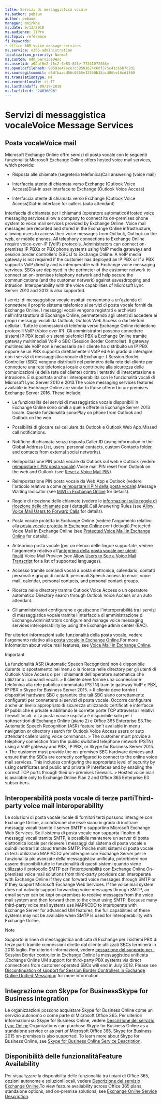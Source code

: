 ```yaml
---
title: Servizi di messaggistica vocale
ms.author: pebaum
author: pebaum
manager: mnirkhe
ms.date: 6/13/2018
ms.audience: ITPro
ms.topic: reference
f1_keywords:
- office-365-voice-message-services
ms.service: o365-administration
localization_priority: Normal
ms.custom: Adm_ServiceDesc
ms.assetid: a02af6e2-75c2-4e83-843e-77241072068e
ms.openlocfilehash: 98591e47ece7c59581824c6df375c41c66b7d2d1
ms.sourcegitcommit: d6dfbaacd56c0855e12500b38acd06be16cd1560
ms.translationtype: MT
ms.contentlocale: it-IT
ms.lasthandoff: 09/19/2018
ms.locfileid: "24036098"
---
```

# <a name="voice-message-services"></a><span data-ttu-id="cc67a-102">Servizi di messaggistica vocale</span><span class="sxs-lookup"><span data-stu-id="cc67a-102">Voice Message Services</span></span>

## <a name="voice-mail"></a><span data-ttu-id="cc67a-103">Posta vocale</span><span class="sxs-lookup"><span data-stu-id="cc67a-103">Voice mail</span></span>

<span data-ttu-id="cc67a-104">Microsoft Exchange Online offre servizi di posta vocale con le seguenti funzionalità:</span><span class="sxs-lookup"><span data-stu-id="cc67a-104">Microsoft Exchange Online offers hosted voice mail services, which provide:</span></span>
  
- <span data-ttu-id="cc67a-105">Risposta alle chiamate (segreteria telefonica)</span><span class="sxs-lookup"><span data-stu-id="cc67a-105">Call answering (voice mail)</span></span>
    
- <span data-ttu-id="cc67a-106">Interfaccia utente di chiamata verso Exchange (Outlook Voice Access)</span><span class="sxs-lookup"><span data-stu-id="cc67a-106">Dial-in user interface to Exchange (Outlook Voice Access)</span></span>
    
- <span data-ttu-id="cc67a-107">Interfaccia utente di chiamata verso Exchange (Outlook Voice Access)</span><span class="sxs-lookup"><span data-stu-id="cc67a-107">Dial-in interface for callers (auto attendant)</span></span>
    
<span data-ttu-id="cc67a-p101">Interfaccia di chiamata per i chiamanti (operatore automatico)</span><span class="sxs-lookup"><span data-stu-id="cc67a-p101">Hosted voice messaging services allow a company to connect its on-premises phone system to voice mail services provided by Exchange Online. Voice mail messages are recorded and stored in the Exchange Online infrastructure, allowing users to access their voice messages from Outlook, Outlook on the web, or mobile phones. All telephony connections to Exchange Online require voice-over-IP (VoIP) protocols. Administrators can connect on-premises IP PBXs or PBX phone systems using VoIP media gateways and session border controllers (SBCs) to Exchange Online. A VoIP media gateway is not required if the customer has deployed an IP PBX or if a PBX supports VoIP directly and is interoperable with Exchange voice messaging services. SBCs are deployed in the perimeter of the customer network to connect an on-premises telephony network and help secure the communications (and the customer network) against eavesdropping and intrusion. Interoperability with the voice capabilities of Microsoft Lync Server 2010 and 2013 is also supported.</span></span>
  
<span data-ttu-id="cc67a-p102">I servizi di messaggistica vocale ospitati consentono a un'azienda di connettere il proprio sistema telefonico ai servizi di posta vocale forniti da Exchange Online. I messaggi vocali vengono registrati e archiviati nell'infrastruttura di Exchange Online, permettendo agli utenti di accedere ai propri messaggi vocali da Outlook, Outlook Web Access o dai telefoni cellulari. Tutte le connessioni di telefonia verso Exchange Online richiedono protocolli VoIP (Voice over IP). Gli amministratori possono connettere sistemi IP PBX locali o sistemi telefonici PBX a Exchange Online tramite gateway multimediali VoIP o SBC (Session Border Controller). Il gateway multimediale VoIP non è necessario se il cliente ha distribuito un IP PBX oppure se un PBX supporta direttamente il VoIP ed è in grado di interagire con i servizi di messaggistica vocale di Exchange. I Session Border Controller (SBC) vengono distribuiti nel perimetro della rete del cliente per connettere una rete telefonica locale e contribuire alla sicurezza delle comunicazioni (e della rete del cliente) contro i tentativi di intercettazione e intrusione. È supportata anche l'interoperabilità con le funzionalità vocali di Microsoft Lync Server 2010 e 2013.</span><span class="sxs-lookup"><span data-stu-id="cc67a-p102">The voice messaging services features available in Exchange Online are similar to those offered in on-premises Exchange Server 2016. These include:</span></span>
  
- <span data-ttu-id="cc67a-117">Le funzionalità dei servizi di messaggistica vocale disponibili in Exchange Online sono simili a quelle offerte in Exchange Server 2013 locale. Queste funzionalità sono:</span><span class="sxs-lookup"><span data-stu-id="cc67a-117">Play on phone from Outlook and Outlook on the web.</span></span>
    
- <span data-ttu-id="cc67a-118">Possibilità di giocare sul cellulare da Outlook e Outlook Web App.</span><span class="sxs-lookup"><span data-stu-id="cc67a-118">Missed call notifications.</span></span>
    
- <span data-ttu-id="cc67a-119">Notifiche di chiamata senza risposta.</span><span class="sxs-lookup"><span data-stu-id="cc67a-119">Caller ID (using information in the Global Address List, users' personal contacts, custom Contacts folder, and contacts from external social networks).</span></span>
    
- <span data-ttu-id="cc67a-120">Reimpostazione PIN posta vocale da Outlook sul web e Outlook (vedere [reimpostare il PIN posta vocale](https://go.microsoft.com/fwlink/p/?LinkId=286328)).</span><span class="sxs-lookup"><span data-stu-id="cc67a-120">Voice mail PIN reset from Outlook on the web and Outlook (see [Reset a Voice Mail PIN](https://go.microsoft.com/fwlink/p/?LinkId=286328)).</span></span>
    
- <span data-ttu-id="cc67a-121">Reimpostazione PIN posta vocale da Web App e Outlook (vedere l'articolo relativo a come [reimpostare il PIN della posta vocale](https://go.microsoft.com/fwlink/p/?LinkId=271794)).</span><span class="sxs-lookup"><span data-stu-id="cc67a-121">Message Waiting Indicator (see [MWI in Exchange Online](https://go.microsoft.com/fwlink/p/?LinkId=271794) for details).</span></span> 
    
- <span data-ttu-id="cc67a-122">Regole di ricezione delle chiamate (vedere le [informazioni sulle regole di ricezione delle chiamate](https://go.microsoft.com/fwlink/p/?LinkId=271795) per i dettagli).</span><span class="sxs-lookup"><span data-stu-id="cc67a-122">Call Answering Rules (see [Allow Voice Mail Users to Forward Calls](https://go.microsoft.com/fwlink/p/?LinkId=271795) for details).</span></span> 
    
- <span data-ttu-id="cc67a-123">Posta vocale protetta in Exchange Online (vedere l'argomento relativo alla [posta vocale protetta in Exchange Online](https://go.microsoft.com/fwlink/p/?LinkId=271796) per i dettagli).</span><span class="sxs-lookup"><span data-stu-id="cc67a-123">Protected Voice Mail in Exchange Online (see [Protected Voice Mail in Exchange Online](https://go.microsoft.com/fwlink/p/?LinkId=271796) for details).</span></span> 
    
- <span data-ttu-id="cc67a-124">Anteprima posta vocale (per un elenco delle lingue supportate, vedere l'argomento relativo all'[anteprima della posta vocale per utenti finali](https://go.microsoft.com/fwlink/p/?LinkId=271797)).</span><span class="sxs-lookup"><span data-stu-id="cc67a-124">Voice Mail Preview (see [Allow Users to See a Voice Mail Transcript](https://go.microsoft.com/fwlink/p/?LinkId=271797) for a list of supported languages).</span></span> 
    
- <span data-ttu-id="cc67a-125">Accesso tramite comandi vocali a posta elettronica, calendario, contatti personali e gruppi di contatti personali.</span><span class="sxs-lookup"><span data-stu-id="cc67a-125">Speech access to email, voice mail, calendar, personal contacts, and personal contact groups.</span></span>
    
- <span data-ttu-id="cc67a-126">Ricerca nelle directory tramite Outlook Voice Access o un operatore automatico.</span><span class="sxs-lookup"><span data-stu-id="cc67a-126">Directory search through Outlook Voice Access or an auto attendant.</span></span>
    
- <span data-ttu-id="cc67a-127">Gli amministratori configurano e gestiscono l'interoperabilità tra i servizi di messaggistica vocale tramite l'interfaccia di amministrazione di Exchange.</span><span class="sxs-lookup"><span data-stu-id="cc67a-127">Administrators configure and manage voice messaging services interoperability by using the Exchange admin center (EAC).</span></span>
    
<span data-ttu-id="cc67a-128">Per ulteriori informazioni sulle funzionalità della posta vocale, vedere l'argomento relativo alla [posta vocale in Exchange Online](https://go.microsoft.com/fwlink/p/?LinkId=271798).</span><span class="sxs-lookup"><span data-stu-id="cc67a-128">For more information about voice mail features, see [Voice Mail in Exchange Online](https://go.microsoft.com/fwlink/p/?LinkId=271798).</span></span>
  
> [!IMPORTANT]
> <span data-ttu-id="cc67a-p103">La funzionalità ASR (Automatic Speech Recognition) non è disponibile durante lo spostamento nei menu o la ricerca nelle directory per gli utenti di Outlook Voice Access o per i chiamanti dell'operatore automatica che utilizzano i comandi vocali. > Il cliente deve fornire una connessione telefonica alla rete pubblica commutata (PSTN) tramite gateway VoIP e PBX, IP PBX o Skype for Business Server 2015. > Il cliente deve fornire i dispositivi hardware SBC e garantire che tali SBC siano correttamente configurati per connettersi ai servizi di posta vocale. Occorre configurare anche un livello appropriato di sicurezza utilizzando certificati e interfacce IP pubbliche e private e abilitando le corrette porte TCP attraverso i relativi firewall locali. > La posta vocale ospitata è disponibile solo per i sottoscrittori di Exchange Online (piano 2) e Office 365 Enterprise E3.</span><span class="sxs-lookup"><span data-stu-id="cc67a-p103">The Automatic Speech Recognition (ASR) feature isn't available in menu navigation or directory search for Outlook Voice Access users or auto attendant callers using voice commands. > The customer must provide a telephony connection from the public switched telephone network (PSTN) using a VoIP gateway and PBX, IP PBX, or Skype for Business Server 2015. > The customer must provide the on-premises SBC hardware devices and ensure that the SBCs are correctly configured to connect to the online voice mail services. This includes configuring the appropriate level of security by using certificates and public and private IP interfaces and by enabling the correct TCP ports through their on-premises firewalls. > Hosted voice mail is available only to Exchange Online Plan 2 and Office 365 Enterprise E3 subscribers.</span></span> 
  
## <a name="third-party-voice-mail-interoperability"></a><span data-ttu-id="cc67a-134">Interoperabilità posta vocale di terze parti</span><span class="sxs-lookup"><span data-stu-id="cc67a-134">Third-party voice mail interoperability</span></span>

<span data-ttu-id="cc67a-p104">Le soluzioni di posta vocale locale di fornitori terzi possono interagire con Exchange Online, a condizione che esse siano in grado di inoltrare messaggi vocali tramite il server SMTP o supportino Microsoft Exchange Web Services. Se il sistema di posta vocale non supporta l'inoltro di messaggi vocali tramite SMTP, è possibile mantenere un server di posta elettronica locale per ricevere i messaggi dal sistema di posta vocale e quindi inoltrarli al cloud tramite SMTP. Poiché molti sistemi di posta vocale di terzi utilizzano MAPI/CDO per interagire con Exchange Server per le funzionalità più avanzate della messaggistica unificata, potrebbero non essere disponibili tutte le funzionalità di questi sistemi quando viene utilizzato il protocollo SMTP per l'interoperabilità con Exchange Online.</span><span class="sxs-lookup"><span data-stu-id="cc67a-p104">On-premises voice mail solutions from third-party providers can interoperate with Exchange Online if they can forward voice messages through SMTP or if they support Microsoft Exchange Web Services. If the voice mail system does not natively support forwarding voice messages through SMTP, an email server can be kept on-premises to receive messages from the voice mail system and then forward them to the cloud using SMTP. Because many third-party voice mail systems use MAPI/CDO to interoperate with Exchange Server for advanced UM features, the full capabilities of these systems may not be available when SMTP is used for interoperability with Exchange Online.</span></span>
  
> [!NOTE]
> <span data-ttu-id="cc67a-p105">Supporto in linea di messaggistica unificata di Exchange per i sistemi PBX di terze parti tramite connessioni dirette dal cliente utilizzati SBCs terminerà in 2018 luglio. Per ulteriori informazioni, vedere [cessazione del supporto per i Session Border controller in Exchange Online la messaggistica unificata](https://blogs.technet.microsoft.com/exchange/2017/07/18/discontinuation-of-support-for-session-border-controllers-in-exchange-online-unified-messaging/) .</span><span class="sxs-lookup"><span data-stu-id="cc67a-p105">Exchange Online UM support for third-party PBX systems via direct connections from customer operated SBCs will end in July 2018. Please see [Discontinuation of support for Session Border Controllers in Exchange Online Unified Messaging](https://blogs.technet.microsoft.com/exchange/2017/07/18/discontinuation-of-support-for-session-border-controllers-in-exchange-online-unified-messaging/) for more information.</span></span> 
  
## <a name="skype-for-business-integration"></a><span data-ttu-id="cc67a-140">Integrazione con Skype for Business</span><span class="sxs-lookup"><span data-stu-id="cc67a-140">Skype for Business integration</span></span>

<span data-ttu-id="cc67a-p106">Le organizzazioni possono acquistare Skype for Business Online come un servizio autonomo o come parte di Microsoft Office 365. Per ulteriori informazioni su Skype for Business Online, vedere [Descrizione del servizio Lync Online](../skype-for-business-online-service-description/skype-for-business-online-service-description.md).</span><span class="sxs-lookup"><span data-stu-id="cc67a-p106">Organizations can purchase Skype for Business Online as a standalone service or as part of Microsoft Office 365. Skype for Business 2015 on-premises is also supported. To learn more about Skype for Business Online, see [Skype for Business Online Service Description](../skype-for-business-online-service-description/skype-for-business-online-service-description.md).</span></span>
  
## <a name="feature-availability"></a><span data-ttu-id="cc67a-144">Disponibilità delle funzionalità</span><span class="sxs-lookup"><span data-stu-id="cc67a-144">Feature Availability</span></span>

<span data-ttu-id="cc67a-145">Per visualizzare la disponibilità delle funzionalità tra i piani di Office 365, opzioni autonome e soluzioni locali, vedere [Descrizione del servizio Exchange Online](exchange-online-service-description.md).</span><span class="sxs-lookup"><span data-stu-id="cc67a-145">To view feature availability across Office 365 plans, standalone options, and on-premise solutions, see [Exchange Online Service Description](exchange-online-service-description.md).</span></span>
  


